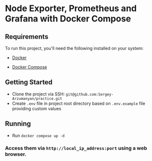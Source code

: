 # Node Exporter, Prometheus and Grafana with Docker Compose

## Requirements

To run this project, you'll need the following installed on your system:

- [Docker](https://docs.docker.com/engine/install/ubuntu/)

- [Docker Compose](https://docs.docker.com/compose/install/linux/)


## Getting Started

- Clone the project via SSH: `git@github.com:Sergey-Arzumanyan/practice.git`
- Create `.env` file in project root directory based on `.env.example` file providing custom values


## Running

- Run `docker compose up -d`


### **Access them via `http://local_ip_address:port` using a web browser.**